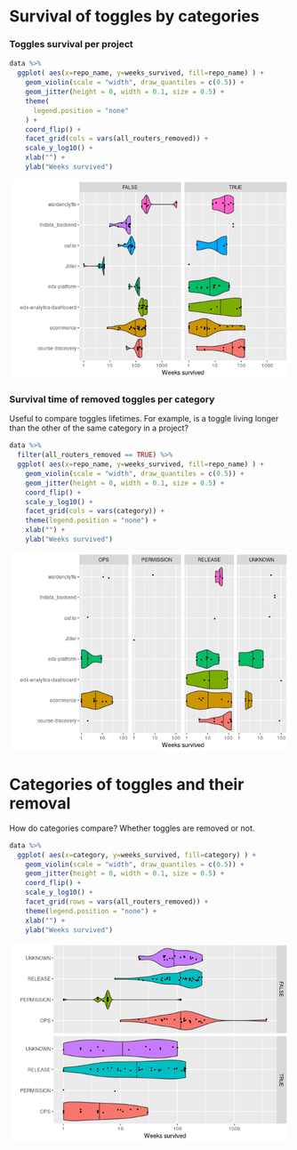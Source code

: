 Survival of toggles by categories
================

### Toggles survival per project

``` r
data %>%
  ggplot( aes(x=repo_name, y=weeks_survived, fill=repo_name) ) +
    geom_violin(scale = "width", draw_quantiles = c(0.5)) +
    geom_jitter(height = 0, width = 0.1, size = 0.5) +
    theme(
      legend.position = "none"
    ) +
    coord_flip() +
    facet_grid(cols = vars(all_routers_removed)) +
    scale_y_log10() +
    xlab("") +
    ylab("Weeks survived")
```

![](categories_files/figure-gfm/unnamed-chunk-1-1.png)<!-- -->

### Survival time of removed toggles per category

Useful to compare toggles lifetimes. For example, is a toggle living
longer than the other of the same category in a project?

``` r
data %>%
  filter(all_routers_removed == TRUE) %>%
  ggplot( aes(x=repo_name, y=weeks_survived, fill=repo_name) ) +
    geom_violin(scale = "width", draw_quantiles = c(0.5)) +
    geom_jitter(height = 0, width = 0.1, size = 0.5) +
    coord_flip() +
    scale_y_log10() +
    facet_grid(cols = vars(category)) +
    theme(legend.position = "none") +
    xlab("") +
    ylab("Weeks survived")
```

![](categories_files/figure-gfm/unnamed-chunk-2-1.png)<!-- -->

# Categories of toggles and their removal

How do categories compare? Whether toggles are removed or not.

``` r
data %>%
  ggplot( aes(x=category, y=weeks_survived, fill=category) ) +
    geom_violin(scale = "width", draw_quantiles = c(0.5)) +
    geom_jitter(height = 0, width = 0.1, size = 0.5) +
    coord_flip() +
    scale_y_log10() +
    facet_grid(rows = vars(all_routers_removed)) +
    theme(legend.position = "none") +
    xlab("") +
    ylab("Weeks survived")
```

![](categories_files/figure-gfm/unnamed-chunk-3-1.png)<!-- -->
